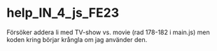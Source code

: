# help_IN_4_js_FE23
Försöker addera li med TV-show vs. movie (rad 178-182 i main.js) men koden kring börjar krångla om jag använder den.  
